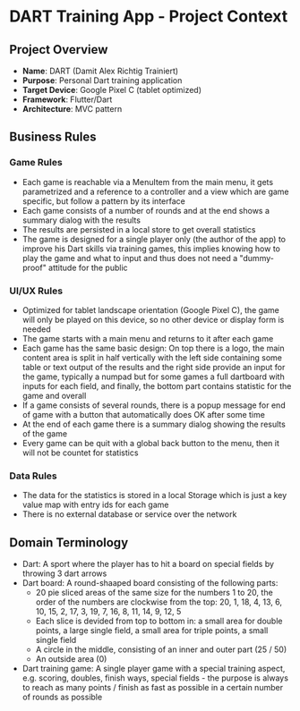 # DART Training App - Project Context

## Project Overview
- **Name**: DART (Damit Alex Richtig Trainiert)
- **Purpose**: Personal Dart training application 
- **Target Device**: Google Pixel C (tablet optimized)
- **Framework**: Flutter/Dart
- **Architecture**: MVC pattern

## Business Rules

### Game Rules
- Each game is reachable via a MenuItem from the main menu, it gets parametrized and a reference to a controller and a view which are game specific, but follow a pattern by its interface
- Each game consists of a number of rounds and at the end shows a summary dialog with the results
- The results are persisted in a local store to get overall statistics
- The game is designed for a single player only (the author of the app) to improve his Dart skills via training games, this implies knowing how to play the game and what to input and thus does not need a "dummy-proof" attitude for the public

### UI/UX Rules
- Optimized for tablet landscape orientation (Google Pixel C), the game will only be played on this device, so no other device or display form is needed
- The game starts with a main menu and returns to it after each game
- Each game has the same basic design: On top there is a logo, the main content area is split in half vertically with the left side containing some table or text output of the results and the right side provide an input for the game, typically a numpad but for some games a full dartboard with inputs for each field, and finally, the bottom part contains statistic for the game and overall
- If a game consists of several rounds, there is a popup message for end of game with a button that automatically does OK after some time
- At the end of each game there is a summary dialog showing the results of the game
- Every game can be quit with a global back button to the menu, then it will not be countet for statistics

### Data Rules
- The data for the statistics is stored in a local Storage which is just a key value map with entry ids for each game
- There is no external database or service over the network

## Domain Terminology
- Dart: A sport where the player has to hit a board on special fields by throwing 3 dart arrows
- Dart board: A round-shaaped board consisting of the following parts:
  - 20 pie sliced areas of the same size for the numbers 1 to 20, the order of the numbers are clockwise from the top: 20, 1, 18, 4, 13, 6, 10, 15, 2, 17, 3, 19, 7, 16, 8, 11, 14, 9, 12, 5
  - Each slice is devided from top to bottom in: a small area for double points, a large single field, a small area for triple points, a small single field
  - A circle in the middle, consisting of an inner and outer part (25 / 50)
  - An outside area (0)
- Dart training game: A single player game with a special training aspect, e.g. scoring, doubles, finish ways, special fields - the purpose is always to reach as many points / finish as fast as possible in a certain number of rounds as possible 
